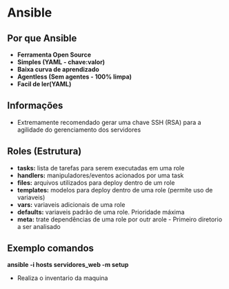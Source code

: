  # Ansible
## Por que Ansible
- **Ferramenta Open Source**
- **Simples (YAML - chave:valor)**
- **Baixa curva de aprendizado**
- **Agentless (Sem agentes - 100% limpa)**
- **Facil de ler(YAML)**

## Informações
- Extremamente recomendado gerar uma chave SSH (RSA) para a agilidade do gerenciamento dos servidores

## Roles (Estrutura)
- **tasks:** lista de tarefas para serem executadas em uma role
- **handlers:** manipuladores/eventos acionados por uma task
- **files:** arquivos utilizados para deploy dentro de um role
- **templates:** modelos para deploy dentro de uma role (permite uso de variaveis)
- **vars:** variaveis adicionais de uma role
- **defaults:** variaveis padrão de uma role. Prioridade máxima
- **meta:** trate dependências de uma role por outr arole - Primeiro diretorio a ser analisado

## Exemplo comandos
 **ansible -i hosts servidores_web -m setup**
 - Realiza o inventario da maquina
